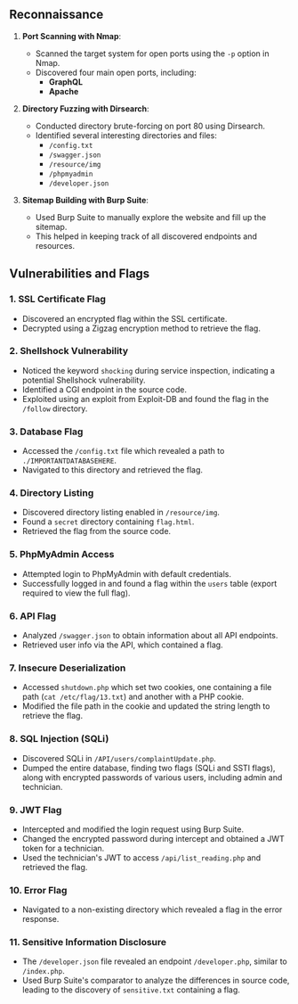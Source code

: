 
## Reconnaissance

1. **Port Scanning with Nmap**:
    
    - Scanned the target system for open ports using the `-p` option in Nmap.
    - Discovered four main open ports, including:
        - **GraphQL**
        - **Apache**
2. **Directory Fuzzing with Dirsearch**:
    
    - Conducted directory brute-forcing on port 80 using Dirsearch.
    - Identified several interesting directories and files:
        - `/config.txt`
        - `/swagger.json`
        - `/resource/img`
        - `/phpmyadmin`
        - `/developer.json`
3. **Sitemap Building with Burp Suite**:
    
    - Used Burp Suite to manually explore the website and fill up the sitemap.
    - This helped in keeping track of all discovered endpoints and resources.

## Vulnerabilities and Flags

### 1. **SSL Certificate Flag**

- Discovered an encrypted flag within the SSL certificate.
- Decrypted using a Zigzag encryption method to retrieve the flag.

### 2. **Shellshock Vulnerability**

- Noticed the keyword `shocking` during service inspection, indicating a potential Shellshock vulnerability.
- Identified a CGI endpoint in the source code.
- Exploited using an exploit from Exploit-DB and found the flag in the `/follow` directory.

### 3. **Database Flag**

- Accessed the `/config.txt` file which revealed a path to `./IMPORTANTDATABASEHERE`.
- Navigated to this directory and retrieved the flag.

### 4. **Directory Listing**

- Discovered directory listing enabled in `/resource/img`.
- Found a `secret` directory containing `flag.html`.
- Retrieved the flag from the source code.

### 5. **PhpMyAdmin Access**

- Attempted login to PhpMyAdmin with default credentials.
- Successfully logged in and found a flag within the `users` table (export required to view the full flag).

### 6. **API Flag**

- Analyzed `/swagger.json` to obtain information about all API endpoints.
- Retrieved user info via the API, which contained a flag.

### 7. **Insecure Deserialization**

- Accessed `shutdown.php` which set two cookies, one containing a file path (`cat /etc/flag/13.txt`) and another with a PHP cookie.
- Modified the file path in the cookie and updated the string length to retrieve the flag.

### 8. **SQL Injection (SQLi)**

- Discovered SQLi in `/API/users/complaintUpdate.php`.
- Dumped the entire database, finding two flags (SQLi and SSTI flags), along with encrypted passwords of various users, including admin and technician.

### 9. **JWT Flag**

- Intercepted and modified the login request using Burp Suite.
- Changed the encrypted password during intercept and obtained a JWT token for a technician.
- Used the technician's JWT to access `/api/list_reading.php` and retrieved the flag.

### 10. **Error Flag**

- Navigated to a non-existing directory which revealed a flag in the error response.

### 11. **Sensitive Information Disclosure**

- The `/developer.json` file revealed an endpoint `/developer.php`, similar to `/index.php`.
- Used Burp Suite's comparator to analyze the differences in source code, leading to the discovery of `sensitive.txt` containing a flag.




